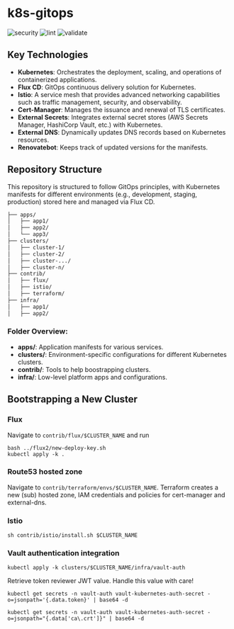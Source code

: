 # k8s-gitops

![security](https://github.com/soerenschneider/k8s-gitops/actions/workflows/security-scanners.yaml/badge.svg)
![lint](https://github.com/soerenschneider/k8s-gitops/actions/workflows/lint.yaml/badge.svg)
![validate](https://github.com/soerenschneider/k8s-gitops/actions/workflows/validate.yaml/badge.svg)

## Key Technologies

- **Kubernetes**: Orchestrates the deployment, scaling, and operations of containerized applications.
- **Flux CD**: GitOps continuous delivery solution for Kubernetes.
- **Istio**: A service mesh that provides advanced networking capabilities such as traffic management, security, and observability.
- **Cert-Manager**: Manages the issuance and renewal of TLS certificates.
- **External Secrets**: Integrates external secret stores (AWS Secrets Manager, HashiCorp Vault, etc.) with Kubernetes.
- **External DNS**: Dynamically updates DNS records based on Kubernetes resources.
- **Renovatebot**: Keeps track of updated versions for the manifests.

## Repository Structure

This repository is structured to follow GitOps principles, with Kubernetes manifests for different environments (e.g., development, staging, production) stored here and managed via Flux CD.

```bash
├── apps/
│   ├── app1/
│   ├── app2/
│   └── app3/
├── clusters/
│   ├── cluster-1/
│   ├── cluster-2/
│   ├── cluster-.../
│   ├── cluster-n/
├── contrib/
│   ├── flux/
│   ├── istio/
│   ├── terraform/
├── infra/
│   ├── app1/
│   ├── app2/
```

### Folder Overview:

- **apps/**: Application manifests for various services.
- **clusters/**: Environment-specific configurations for different Kubernetes clusters.
- **contrib/**: Tools to help boostrapping clusters.
- **infra/**: Low-level platform apps and configurations.

## Bootstrapping a New Cluster

### Flux
Navigate to `contrib/flux/$CLUSTER_NAME` and run

```shell
bash ../flux2/new-deploy-key.sh
kubectl apply -k .
```

### Route53 hosted zone
Navigate to `contrib/terraform/envs/$CLUSTER_NAME`.
Terraform creates a new (sub) hosted zone, IAM credentials and policies for cert-manager and external-dns.

### Istio
```shell
sh contrib/istio/install.sh $CLUSTER_NAME
```

### Vault authentication integration
```shell
kubectl apply -k clusters/$CLUSTER_NAME/infra/vault-auth
```

Retrieve token reviewer JWT value. Handle this value with care!
```shell
kubectl get secrets -n vault-auth vault-kubernetes-auth-secret -o=jsonpath='{.data.token}' | base64 -d
```

```shell
kubectl get secrets -n vault-auth vault-kubernetes-auth-secret -o=jsonpath="{.data['ca\.crt']}" | base64 -d
```
